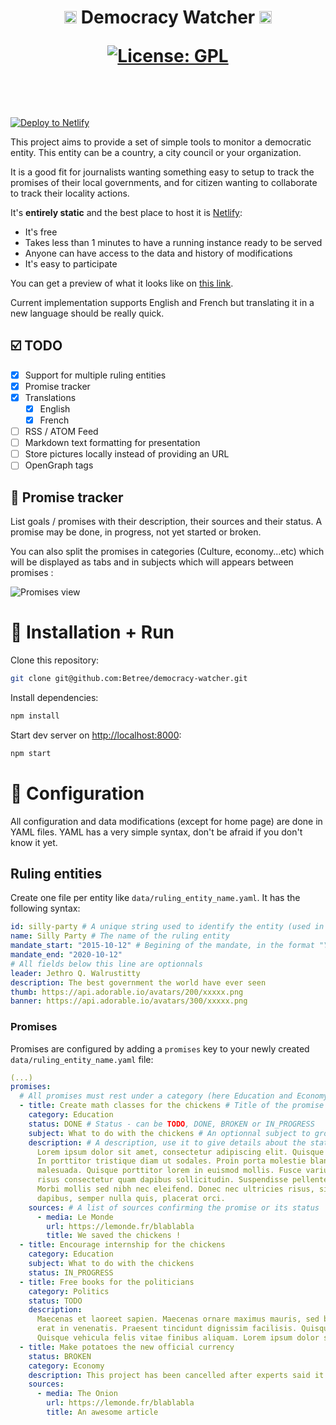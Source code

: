 <h1 align="center">
<img src="https://lut.im/2ymhrfgHyc/mgumn3k1gpn4dg5X.svg" height="20px"> Democracy Watcher <img src="https://lut.im/2ymhrfgHyc/mgumn3k1gpn4dg5X.svg" height="20px">
<p align="center"><a href="https://github.com/Betree/democracy-watcher/blob/master/LICENSE"><img src="https://img.shields.io/aur/license/yaourt.svg" alt="License: GPL"/></a></p>
<br/>
</h1>

[![Deploy to Netlify](https://www.netlify.com/img/deploy/button.svg)](https://app.netlify.com/start/deploy?repository=https://github.com/Betree/democracy-watcher)

This project aims to provide a set of simple tools to monitor a democratic 
entity. This entity can be a country, a city council or your organization.

It is a good fit for journalists wanting something easy to setup to track 
the promises of their local governments,
and for citizen wanting to collaborate to track their locality actions.

It's **entirely static** and the best place to host it is [Netlify](http://netlify.com/):
  - It's free
  - Takes less than 1 minutes to have a running instance ready to be served
  - Anyone can have access to the data and history of modifications
  - It's easy to participate

You can get a preview of what it looks like on [this link](https://democracywatcher.netlify.com).

Current implementation supports English and French but translating it
in a new language should be really quick.

## ☑️ TODO

- [x] Support for multiple ruling entities
- [x] Promise tracker
- [x] Translations
    * [x] English
    * [x] French
- [ ] RSS / ATOM Feed
- [ ] Markdown text formatting for presentation
- [ ] Store pictures locally instead of providing an URL
- [ ] OpenGraph tags

## :newspaper: Promise tracker

List goals / promises with their description, their sources and their status. A
promise may be done, in progress, not yet started or broken.

You can also split the promises in categories (Culture, economy...etc)
which will be displayed as tabs and in subjects which will appears 
between promises :

![Promises view](https://lut.im/gT6h2jW7TK/UY4NqBNBeoe9LTMX.png)

# :floppy_disk: Installation + Run

Clone this repository:

```bash
git clone git@github.com:Betree/democracy-watcher.git
```

Install dependencies:
```bash
npm install
```

Start dev server on [http://localhost:8000](http://localhost:8000):
```bash
npm start
```

# :wrench: Configuration

All configuration and data modifications (except for home page) are done in YAML files. YAML has a very simple syntax, don't
be afraid if you don't know it yet.

## Ruling entities

Create one file per entity like `data/ruling_entity_name.yaml`. 
It has the following syntax:

```yaml
id: silly-party # A unique string used to identify the entity (used in url)
name: Silly Party # The name of the ruling entity
mandate_start: "2015-10-12" # Begining of the mandate, in the format "YYYY-MM-DD"
mandate_end: "2020-10-12"
# All fields below this line are optionnals
leader: Jethro Q. Walrustitty
description: The best government the world have ever seen
thumb: https://api.adorable.io/avatars/200/xxxxx.png
banner: https://api.adorable.io/avatars/300/xxxxx.png
```

### Promises

Promises are configured by adding a `promises` key to your newly created
`data/ruling_entity_name.yaml` file:

```yaml
(...)
promises:
  # All promises must rest under a category (here Education and Economy)
  - title: Create math classes for the chickens # Title of the promise
    category: Education
    status: DONE # Status - can be TODO, DONE, BROKEN or IN_PROGRESS
    subject: What to do with the chickens # An optionnal subject to group multiple promises
    description: # A description, use it to give details about the status or the source
      Lorem ipsum dolor sit amet, consectetur adipiscing elit. Quisque in lacus ipsum.
      In porttitor tristique diam ut sodales. Proin porta molestie blandit. Vestibulum a felis eget mauris bibendum
      malesuada. Quisque porttitor lorem in euismod mollis. Fusce varius ut massa aliquet hendrerit. Ut scelerisque
      risus consectetur quam dapibus sollicitudin. Suspendisse pellentesque eget arcu ut varius.
      Morbi mollis sed nibh nec eleifend. Donec nec ultricies risus, sit amet hendrerit quam. Etiam non tortor
      dapibus, semper nulla quis, placerat orci.
    sources: # A list of sources confirming the promise or its status
      - media: Le Monde
        url: https://lemonde.fr/blablabla
        title: We saved the chickens !
  - title: Encourage internship for the chickens
    category: Education
    subject: What to do with the chickens
    status: IN_PROGRESS
  - title: Free books for the politicians
    category: Politics
    status: TODO
    description:
      Maecenas et laoreet sapien. Maecenas ornare maximus mauris, sed blandit mi tristique vel. Maecenas rhoncus vel
      erat in venenatis. Praesent tincidunt dignissim facilisis. Quisque vestibulum viverra massa at commodo.
      Quisque vehicula felis vitae finibus aliquam. Lorem ipsum dolor sit amet, consectetur adipiscing elit.
  - title: Make potatoes the new official currency
    status: BROKEN
    category: Economy
    description: This project has been cancelled after experts said it could be dangerous.
    sources:
      - media: The Onion
        url: https://lemonde.fr/blablabla
        title: An awesome article
```
